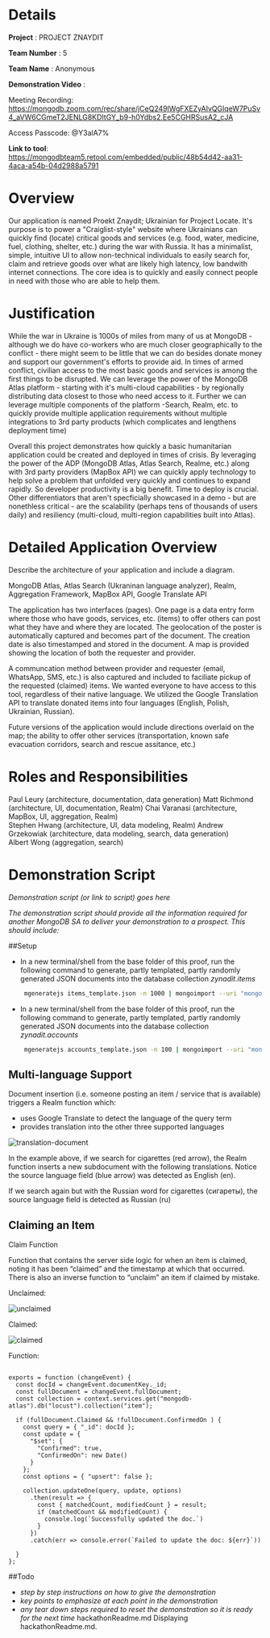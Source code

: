 
# Details

**Project** : PROJECT ZNAYDIT

**Team Number** : 5 

**Team Name** : Anonymous  

**Demonstration Video** :

Meeting Recording: https://mongodb.zoom.com/rec/share/jCeQ249lWgFXEZyAIvQGlqeW7PuSv4_aVW6CGmeT2JENLG8KDItGY_b9-h0Ydbs2.Ee5CGHRSusA2_cJA

Access Passcode: @Y3alA7%

**Link to tool**: https://mongodbteam5.retool.com/embedded/public/48b54d42-aa31-4aca-a54b-04d2988a5791

# Overview

Our application is named Proekt Znaydit; Ukrainian for Project Locate.  It's purpose is to power a "Craiglist-style" website where Ukrainians can quickly find (locate) critical goods and services (e.g. food, water, medicine, fuel, clothing, shelter, etc.) during the war with Russia.  It has a minimalist, simple, intuitive UI to allow non-technical individuals to easily search for, claim and retrieve goods over what are likely high latency, low bandwith internet connections.  The core idea is to quickly and easily connect people in need with those who are able to help them.


# Justification

While the war in Ukraine is 1000s of miles from many of us at MongoDB - although we do have co-workers who are much closer geographically to the conflict - there might seem to be little that we can do besides donate money and support our government's efforts to provide aid.  In times of armed conflict, civilian access to the most basic goods and services is among the first things to be disrupted.  We can leverage the power of the MongoDB Atlas platform - starting with it's multi-cloud capabilities - by regionally distributing data closest to those who need access to it.  Further we can leverage multiple components of the platform -Search, Realm, etc. to quickly provide multiple application requirements without multiple integrations to 3rd party products (which complicates and lengthens deployment time)

Overall this project demonstrates how quickly a basic humanitarian application could be created and deployed in times of crisis.  By leveraging the power of the ADP (MongoDB Atlas, Atlas Search, Realme, etc.) along with 3rd party providers (MapBox API) we can quickly apply technology to help solve a problem that unfolded very quickly and continues to expand rapidly.  So developer productivity is a big benefit. Time to deploy is crucial.   Other differentiators that aren't specficially showcased in a demo - but are nonethless critical - are the scalability (perhaps tens of thousands of users daily) and resiliency (multi-cloud, multi-region capabilities built into Atlas).


# Detailed Application Overview

Describe the architecture of your application and include a diagram.

MongoDB Atlas, Atlas Search (Ukraninan language analyzer), Realm, Aggregation Framework, MapBox API, Google Translate API

The application has two interfaces (pages).  One page is a data entry form where those who have goods, services, etc. (items) to offer others can post what they have and where they are located.  The geolocation of the poster is automatically captured and becomes part of the document.  The creation date is also timestamped and stored in the document.  A map is provided showing the location of both the requester and provider.  

A communcation method between provider and requester (email, WhatsApp, SMS, etc.) is also captured and included to faciliate pickup of the requested (claimed) items.  We wanted everyone to have access to this tool, regardless of their native language.   We utilized the Google Translation API to translate donated items into four languages (English, Polish, Ukrainian, Russian).

Future versions of the application would include directions overlaid on the map; the ability to offer other services (transportation, known safe evacuation corridors, search and rescue assitance, etc.)


# Roles and Responsibilities

Paul Leury (architecture, documentation, data generation) 
Matt Richmond (architecture, UI, documentation, Realm)
Chai Varanasi  (architecture, MapBox, UI, aggregation, Realm)  
Stephen Hwang  (architecture, UI, data modeling, Realm) 
Andrew Grzekowiak  (architecture, data modeling, search, data generation)  
Albert Wong (aggregation, search) 

# Demonstration Script

_Demonstration script (or link to script) goes here_

_The demonstration script should provide all the information required for another MongoDB SA to deliver your demonstration to a prospect. This should include:_


##Setup
* In a new terminal/shell from the base folder of this proof, run the following command to generate, partly templated, partly randomly generated JSON documents into the database collection _zynadit.items_
  ```bash
   mgeneratejs items_template.json -n 1000 | mongoimport --uri "mongodb+srv://<userId>:<password>@znaydit.padcu.mongodb.net/zynadit" --collection items
  ```
* In a new terminal/shell from the base folder of this proof, run the following command to generate, partly templated, partly randomly generated JSON documents into the database collection _zynadit.accounts_
  ```bash
   mgeneratejs accounts_template.json -n 100 | mongoimport --uri "mongodb+srv://<userId>:<password>@znaydit.padcu.mongodb.net/zynadit" --collection accounts
  ```

## Multi-language Support 

Document insertion (i.e. someone posting an item / service that is available) triggers a Realm function which:

- uses Google Translate to detect the language of the query term
- provides translation into the other three supported languages

![translation-document](https://user-images.githubusercontent.com/16140051/158661508-a9df164f-bc8c-41f1-a91a-df8c7f954228.png)

In the example above, if we search for cigarettes (red arrow), the Realm function inserts a new subdocument with the following translations. Notice the source 
language field (blue arrow) was detected as English (en). 

If we search again but with the Russian word for cigarettes (сигареты), the source language field is detected as Russian (ru)


## Claiming an Item

Claim Function


Function that contains the server side logic for when an item is claimed, noting it has been “claimed” and the timestamp at which that occurred. There is also an inverse function to “unclaim” an item if claimed by mistake.

Unclaimed:

![unclaimed](https://user-images.githubusercontent.com/16140051/158662182-41a1495c-6c76-400f-be90-3991a404ce6a.png)


Claimed:

![claimed](https://user-images.githubusercontent.com/16140051/158662212-306d368d-56d9-4271-8590-7780e05f38d6.png)


Function:

```

exports = function (changeEvent) {
  const docId = changeEvent.documentKey._id;
  const fullDocument = changeEvent.fullDocument;
  const collection = context.services.get("mongodb-atlas").db("locust").collection("item");

  if (fullDocument.Claimed && !fullDocument.ConfirmedOn ) {
    const query = { "_id": docId };
    const update = {
      "$set": {
        "Confirmed": true,
        "ConfirmedOn": new Date()
      }
    };
    const options = { "upsert": false };

    collection.updateOne(query, update, options)
      .then(result => {
        const { matchedCount, modifiedCount } = result;
        if (matchedCount && modifiedCount) {
          console.log(`Successfully updated the doc.`)
        }
      })
      .catch(err => console.error(`Failed to update the doc: ${err}`))

  }
};
```


##Todo
* _step by step instructions on how to give the demonstration_
* _key points to emphasize at each point in the demonstration_
* _any tear down steps required to reset the demonstration so it is ready for the next time_
  hackathonReadme.md
  Displaying hackathonReadme.md.
